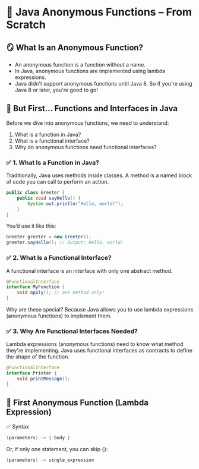 # 🧠 Java Anonymous Functions – From Scratch

## 🪞 What Is an Anonymous Function?
- An anonymous function is a function without a name.
- In Java, anonymous functions are implemented using lambda expressions.
- Java didn't support anonymous functions until Java 8. So if you're using Java 8 or later, you're good to go!

## 🔧 But First… Functions and Interfaces in Java

Before we dive into anonymous functions, we need to understand:

1. What is a function in Java?
2. What is a functional interface?
3. Why do anonymous functions need functional interfaces?

### ✅ 1. What Is a Function in Java?
Traditionally, Java uses methods inside classes. A method is a named block of code you can call to perform an action.

```java
public class Greeter {
    public void sayHello() {
        System.out.println("Hello, world!");
    }
}
```

You’d use it like this:

```java
Greeter greeter = new Greeter();
greeter.sayHello(); // Output: Hello, world!
```

### ✅ 2. What Is a Functional Interface?
A functional interface is an interface with only one abstract method.

```java
@FunctionalInterface
interface MyFunction {
    void apply(); // one method only!
}
```
Why are these special? Because Java allows you to use lambda expressions (anonymous functions) to implement them.

### ✅ 3. Why Are Functional Interfaces Needed?
Lambda expressions (anonymous functions) need to know what method they're implementing. Java uses functional interfaces as contracts to define the shape of the function.

```java
@FunctionalInterface
interface Printer {
    void printMessage();
}

```

## 🧪 First Anonymous Function (Lambda Expression)

✅ Syntax
```java
(parameters) -> { body }
```

Or, if only one statement, you can skip {}:

```java
(parameters) -> single_expression
```
